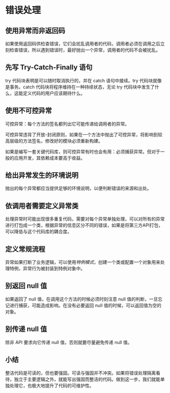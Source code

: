 # 错误处理

## 使用异常而非返回码

如果使用返回码供检查错误，它们会扰乱调用者的代码，调用者必须在调用之后立刻检查错误，所以遇到错误时，最好抛出一个异常，调用者的代码不会被扰乱。

## 先写 Try-Catch-Finally 语句

try 代码块表明是可以随时取消执行的，并在 catch 语句中接续。try 代码块就像是事务。catch 代码块将程序维持在一种持续状态，无论 try 代码块中发生了什么，这能定义代码的用户应该期待什么。

## 使用不可控异常

可控异常：每个方法的签名都列出它可能传递给调用者的异常。

可控异常违背了开放-封闭原则，如果在一个方法中抛出了可控异常，将影响到较高层级的方法签名，修改好的模块必须重新构建。

如果是编写一套关键代码库，则可控异常有时也会有用：必须捕获异常。但对于一般的应用开发，其依赖成本要高于收益。

## 给出异常发生的环境说明

抛出的每个异常都应当提供足够的环境说明，以便判断错误的来源和出处。

## 依调用者需要定义异常类

处理异常时可能出现很多重复代码，需要对每个异常单独处理，可以对所有的异常进行打包成一个类，根据异常的信息区分不同的错误，如果是将第三方API打包，可以降低与这个代码库的耦合度。

## 定义常规流程

异常如果打断了业务逻辑，可以使用*特例模式*，创建一个类或配置一个对象用来处理特例，异常行为被封装到特例对象中。

## 别返回 null 值

如果返回了 null 值，在调用这个方法的时候必须时刻注意 null 值的判断，一旦忘记进行捕获，可能造成影响。在没有必要返回 null 值的时候，可以返回值为空的对象。

## 别传递 null 值

除非 API 要求向它传递 null 值，否则就要尽量避免传递 null 值。

## 小结

整洁代码是可读的，但也要强固。可读与强固并不冲突。如果将错误处理隔离看待，独立于主要逻辑之外，就能写出强固而整洁的代码。做到这一步，我们就能单独处理它，也极大地提升了代码的可维护性。
